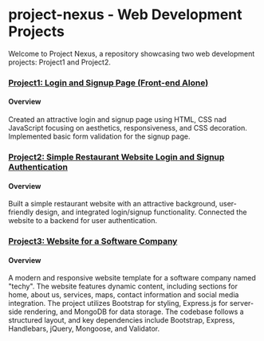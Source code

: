 

# project-nexus - Web Development Projects

Welcome to Project Nexus, a repository showcasing two web development projects: Project1 and Project2.

### [Project1: Login and Signup Page (Front-end Alone)](./Project1)

#### Overview

Created an attractive login and signup page using HTML, CSS nad JavaScript focusing on aesthetics, responsiveness, and CSS decoration. Implemented basic form validation for the signup page.

### [Project2: Simple Restaurant Website Login and Signup Authentication](./Project2)

#### Overview

Built a simple restaurant website with an attractive background, user-friendly design, and integrated login/signup functionality. Connected the website to a backend for user authentication.


### [Project3: Website for a Software Company](./Project3)

#### Overview

A modern and responsive website template for a software company named "techy". The website features dynamic content, including sections for home, about us, services, maps, contact information and social media integration. The project utilizes Bootstrap for styling, Express.js for server-side rendering, and MongoDB for data storage. The codebase follows a structured layout, and key dependencies include Bootstrap, Express, Handlebars, jQuery, Mongoose, and Validator.
